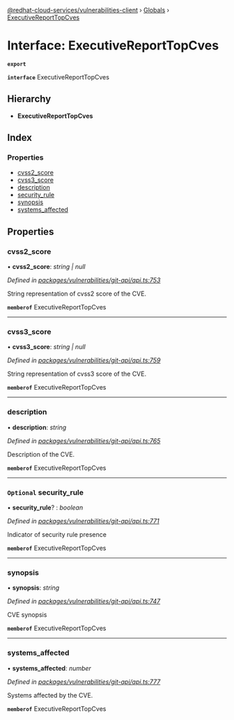 [@redhat-cloud-services/vulnerabilities-client](../README.md) › [Globals](../globals.md) › [ExecutiveReportTopCves](executivereporttopcves.md)

# Interface: ExecutiveReportTopCves

**`export`** 

**`interface`** ExecutiveReportTopCves

## Hierarchy

* **ExecutiveReportTopCves**

## Index

### Properties

* [cvss2_score](executivereporttopcves.md#cvss2_score)
* [cvss3_score](executivereporttopcves.md#cvss3_score)
* [description](executivereporttopcves.md#description)
* [security_rule](executivereporttopcves.md#optional-security_rule)
* [synopsis](executivereporttopcves.md#synopsis)
* [systems_affected](executivereporttopcves.md#systems_affected)

## Properties

###  cvss2_score

• **cvss2_score**: *string | null*

*Defined in [packages/vulnerabilities/git-api/api.ts:753](https://github.com/RedHatInsights/javascript-clients/blob/master/packages/vulnerabilities/git-api/api.ts#L753)*

String representation of cvss2 score of the CVE.

**`memberof`** ExecutiveReportTopCves

___

###  cvss3_score

• **cvss3_score**: *string | null*

*Defined in [packages/vulnerabilities/git-api/api.ts:759](https://github.com/RedHatInsights/javascript-clients/blob/master/packages/vulnerabilities/git-api/api.ts#L759)*

String representation of cvss3 score of the CVE.

**`memberof`** ExecutiveReportTopCves

___

###  description

• **description**: *string*

*Defined in [packages/vulnerabilities/git-api/api.ts:765](https://github.com/RedHatInsights/javascript-clients/blob/master/packages/vulnerabilities/git-api/api.ts#L765)*

Description of the CVE.

**`memberof`** ExecutiveReportTopCves

___

### `Optional` security_rule

• **security_rule**? : *boolean*

*Defined in [packages/vulnerabilities/git-api/api.ts:771](https://github.com/RedHatInsights/javascript-clients/blob/master/packages/vulnerabilities/git-api/api.ts#L771)*

Indicator of security rule presence

**`memberof`** ExecutiveReportTopCves

___

###  synopsis

• **synopsis**: *string*

*Defined in [packages/vulnerabilities/git-api/api.ts:747](https://github.com/RedHatInsights/javascript-clients/blob/master/packages/vulnerabilities/git-api/api.ts#L747)*

CVE synopsis

**`memberof`** ExecutiveReportTopCves

___

###  systems_affected

• **systems_affected**: *number*

*Defined in [packages/vulnerabilities/git-api/api.ts:777](https://github.com/RedHatInsights/javascript-clients/blob/master/packages/vulnerabilities/git-api/api.ts#L777)*

Systems affected by the CVE.

**`memberof`** ExecutiveReportTopCves
